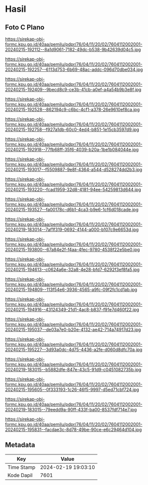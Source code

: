 # Hasil

## Foto C Plano

https://sirekap-obj-formc.kpu.go.id/40aa/pemilu/pdpr/76/04/11/20/02/7604112002001-20240215-192112--8a1d9061-7182-49dc-b538-9b42639d04c5.jpg

https://sirekap-obj-formc.kpu.go.id/40aa/pemilu/pdpr/76/04/11/20/02/7604112002001-20240215-192257--6113d753-6b69-48ac-addc-096d70dbe034.jpg

https://sirekap-obj-formc.kpu.go.id/40aa/pemilu/pdpr/76/04/11/20/02/7604112002001-20240215-192409--9becd8c9-ce3b-41cb-a0ef-a4a54b9b3e8f.jpg

https://sirekap-obj-formc.kpu.go.id/40aa/pemilu/pdpr/76/04/11/20/02/7604112002001-20240215-192528--862194c9-c6bc-4cf1-a378-26e9610ef8ca.jpg

https://sirekap-obj-formc.kpu.go.id/40aa/pemilu/pdpr/76/04/11/20/02/7604112002001-20240215-192758--f927a1db-60c0-4ed4-b851-1e15cb3597d9.jpg

https://sirekap-obj-formc.kpu.go.id/40aa/pemilu/pdpr/76/04/11/20/02/7604112002001-20240215-192918--77fb68ff-35f6-4039-b20a-1be1b084044e.jpg

https://sirekap-obj-formc.kpu.go.id/40aa/pemilu/pdpr/76/04/11/20/02/7604112002001-20240215-193017--f5509887-9e8f-4364-a544-d528274dd2b3.jpg

https://sirekap-obj-formc.kpu.go.id/40aa/pemilu/pdpr/76/04/11/20/02/7604112002001-20240215-193220--fcad1959-32d8-4181-94ee-54259813d644.jpg

https://sirekap-obj-formc.kpu.go.id/40aa/pemilu/pdpr/76/04/11/20/02/7604112002001-20240215-193527--fa00178c-d6b1-4ca3-b9e6-1cf6d018cade.jpg

https://sirekap-obj-formc.kpu.go.id/40aa/pemilu/pdpr/76/04/11/20/02/7604112002001-20240219-183014--7af1f319-0692-4144-a000-b107c9e6653d.jpg

https://sirekap-obj-formc.kpu.go.id/40aa/pemilu/pdpr/76/04/11/20/02/7604112002001-20240215-193800--67a84e2f-f4aa-4fec-9780-4538f22e5be0.jpg

https://sirekap-obj-formc.kpu.go.id/40aa/pemilu/pdpr/76/04/11/20/02/7604112002001-20240215-194613--c0624a6e-32a8-4e28-bfd7-6292f3ef8fa5.jpg

https://sirekap-obj-formc.kpu.go.id/40aa/pemilu/pdpr/76/04/11/20/02/7604112002001-20240215-194809--113f54e6-3936-4565-a9fc-09f2fc1cd1ab.jpg

https://sirekap-obj-formc.kpu.go.id/40aa/pemilu/pdpr/76/04/11/20/02/7604112002001-20240215-194916--43124349-21d1-4ac8-b837-f91e7d460f22.jpg

https://sirekap-obj-formc.kpu.go.id/40aa/pemilu/pdpr/76/04/11/20/02/7604112002001-20240215-195037--de03a7e0-b20e-4132-ae42-714a74917d23.jpg

https://sirekap-obj-formc.kpu.go.id/40aa/pemilu/pdpr/76/04/11/20/02/7604112002001-20240215-195227--3d93a0dc-4d75-4436-a2fe-d060d8dfc70a.jpg

https://sirekap-obj-formc.kpu.go.id/40aa/pemilu/pdpr/76/04/11/20/02/7604112002001-20240219-183015--b5882dfe-847e-43c5-91d9-c0451082735b.jpg

https://sirekap-obj-formc.kpu.go.id/40aa/pemilu/pdpr/76/04/11/20/02/7604112002001-20240215-195605--0f333193-1c26-46f5-9997-d5ed71cbf724.jpg

https://sirekap-obj-formc.kpu.go.id/40aa/pemilu/pdpr/76/04/11/20/02/7604112002001-20240219-183015--79eedd9a-90ff-433f-ba00-8537fdf714e7.jpg

https://sirekap-obj-formc.kpu.go.id/40aa/pemilu/pdpr/76/04/11/20/02/7604112002001-20240215-195831--facdae3c-8d78-49be-90ce-e6c29464d104.jpg


## Metadata

| Key        | Value               |
| ---------- | ------------------- |
| Time Stamp | 2024-02-19 19:03:10 |
| Kode Dapil | 7601                |



